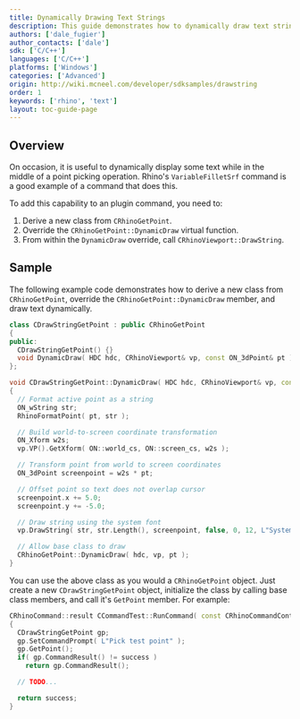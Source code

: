 ```yaml
---
title: Dynamically Drawing Text Strings
description: This guide demonstrates how to dynamically draw text strings using C/C++.
authors: ['dale_fugier']
author_contacts: ['dale']
sdk: ['C/C++']
languages: ['C/C++']
platforms: ['Windows']
categories: ['Advanced']
origin: http://wiki.mcneel.com/developer/sdksamples/drawstring
order: 1
keywords: ['rhino', 'text']
layout: toc-guide-page
---
```


 
## Overview

On occasion, it is useful to dynamically display some text while in the middle of a point picking operation.  Rhino's `VariableFilletSrf` command is a good example of a command that does this.

To add this capability to an plugin command, you need to:

1. Derive a new class from `CRhinoGetPoint`.
1. Override the `CRhinoGetPoint::DynamicDraw` virtual function.
1. From within the `DynamicDraw` override, call `CRhinoViewport::DrawString`.

## Sample

The following example code demonstrates how to derive a new class from `CRhinoGetPoint`, override the `CRhinoGetPoint::DynamicDraw` member, and draw text dynamically.

```cpp
class CDrawStringGetPoint : public CRhinoGetPoint
{
public:
  CDrawStringGetPoint() {}
  void DynamicDraw( HDC hdc, CRhinoViewport& vp, const ON_3dPoint& pt );
};

void CDrawStringGetPoint::DynamicDraw( HDC hdc, CRhinoViewport& vp, const ON_3dPoint& pt )
{
  // Format active point as a string
  ON_wString str;
  RhinoFormatPoint( pt, str );

  // Build world-to-screen coordinate transformation
  ON_Xform w2s;
  vp.VP().GetXform( ON::world_cs, ON::screen_cs, w2s );

  // Transform point from world to screen coordinates
  ON_3dPoint screenpoint = w2s * pt;

  // Offset point so text does not overlap cursor
  screenpoint.x += 5.0;
  screenpoint.y += -5.0;

  // Draw string using the system font
  vp.DrawString( str, str.Length(), screenpoint, false, 0, 12, L"System" );

  // Allow base class to draw
  CRhinoGetPoint::DynamicDraw( hdc, vp, pt );
}
```

You can use the above class as you would a `CRhinoGetPoint` object.  Just create a new `CDrawStringGetPoint` object, initialize the class by calling base class members, and call it's `GetPoint` member.  For example:

```cpp
CRhinoCommand::result CCommandTest::RunCommand( const CRhinoCommandContext& context )
{
  CDrawStringGetPoint gp;
  gp.SetCommandPrompt( L"Pick test point" );
  gp.GetPoint();
  if( gp.CommandResult() != success )
    return gp.CommandResult();

  // TODO...

  return success;
}
```
